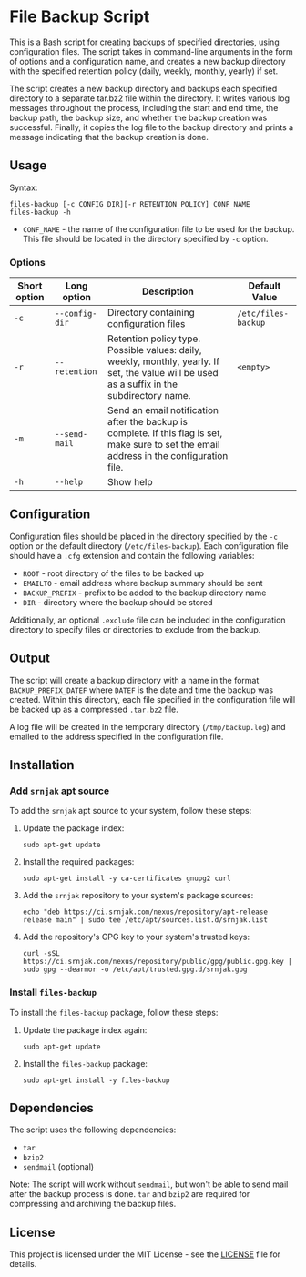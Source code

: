 # File Backup Script

This is a Bash script for creating backups of specified directories, using configuration files. The script takes in command-line arguments in the form of options and a configuration name, and creates a new backup directory with the specified retention policy (daily, weekly, monthly, yearly) if set.

The script creates a new backup directory and backups each specified directory to a separate tar.bz2 file within the directory. It writes various log messages throughout the process, including the start and end time, the backup path, the backup size, and whether the backup creation was successful. Finally, it copies the log file to the backup directory and prints a message indicating that the backup creation is done.

## Usage

Syntax:

    files-backup [-c CONFIG_DIR][-r RETENTION_POLICY] CONF_NAME
    files-backup -h

* `CONF_NAME` - the name of the configuration file to be used for the backup. 
This file should be located in the directory specified by `-c` option.

### Options

| Short option | Long option    | Description                                                                                                                                  | Default Value       |
|--------------|----------------|----------------------------------------------------------------------------------------------------------------------------------------------|---------------------|
| `-c`         | `--config-dir` | Directory containing configuration files                                                                                                     | `/etc/files-backup` |
| `-r`         | `--retention`  | Retention policy type. Possible values: daily, weekly, monthly, yearly. If set, the value will be used as a suffix in the subdirectory name. | `<empty>`           |
| `-m`         | `--send-mail`  | Send an email notification after the backup is complete. If this flag is set, make sure to set the email address in the configuration file.  |                     |
| `-h`         | `--help`       | Show help                                                                                                                                    |                     |

## Configuration

Configuration files should be placed in the directory specified by the `-c` option or the default directory (`/etc/files-backup`). 
Each configuration file should have a `.cfg` extension and contain the following variables:

* `ROOT` - root directory of the files to be backed up
* `EMAILTO` - email address where backup summary should be sent
* `BACKUP_PREFIX` - prefix to be added to the backup directory name
* `DIR` - directory where the backup should be stored

Additionally, an optional `.exclude` file can be included in the configuration directory to specify files or directories to exclude from the backup.

## Output

The script will create a backup directory with a name in the format `BACKUP_PREFIX_DATEF` where `DATEF` is the date and time the backup was created. 
Within this directory, each file specified in the configuration file will be backed up as a compressed `.tar.bz2` file.

A log file will be created in the temporary directory (`/tmp/backup.log`) and emailed to the address specified in the configuration file.

## Installation

### Add `srnjak` apt source

To add the `srnjak` apt source to your system, follow these steps:

1. Update the package index:
    ```
    sudo apt-get update
    ```

2. Install the required packages:
    ```
    sudo apt-get install -y ca-certificates gnupg2 curl
    ```

3. Add the `srnjak` repository to your system's package sources:
    ```
    echo "deb https://ci.srnjak.com/nexus/repository/apt-release release main" | sudo tee /etc/apt/sources.list.d/srnjak.list
    ```

4. Add the repository's GPG key to your system's trusted keys:
    ```
    curl -sSL https://ci.srnjak.com/nexus/repository/public/gpg/public.gpg.key | sudo gpg --dearmor -o /etc/apt/trusted.gpg.d/srnjak.gpg
    ```

### Install `files-backup`

To install the `files-backup` package, follow these steps:

1. Update the package index again:
    ```
    sudo apt-get update
    ```

2. Install the `files-backup` package:
    ```
    sudo apt-get install -y files-backup
    ```

## Dependencies
The script uses the following dependencies:

- `tar`
- `bzip2`
- `sendmail` (optional)

Note: The script will work without `sendmail`, but won't be able to send mail after the backup process is done. `tar` and `bzip2` are required for compressing and archiving the backup files.

## License

This project is licensed under the MIT License - see the [LICENSE](LICENSE) file for details.
